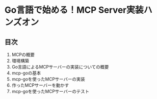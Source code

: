 # Go言語で始める！MCP Server実装ハンズオン

## 目次

1. MCPの概要
2. 環境構築
3. Go言語によるMCPサーバーの実装についての概要
4. mcp-goの基本
5. mcp-goを使ったMCPサーバーの実装
6. 作ったMCPサーバーを動かす
7. mcp-goを使ったMCPサーバーのテスト

